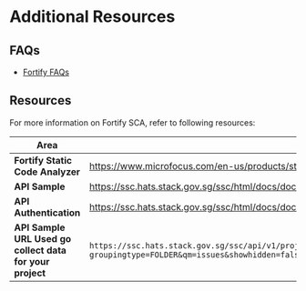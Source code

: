 # Additional Resources

## FAQs
- [Fortify FAQs](tools-faq)


## Resources
For more information on Fortify SCA, refer to following resources:


|**Area**|**Resource**|  
|---|---|
|**Fortify Static Code Analyzer**|https://www.microfocus.com/en-us/products/static-code-analysis-sast/overview|
|**API Sample**|https://ssc.hats.stack.gov.sg/ssc/html/docs/docs.html#!/overview/|
|**API Authentication**|https://ssc.hats.stack.gov.sg/ssc/html/docs/docs.html#!/auth|
|**API Sample URL Used go collect data for your project**|`https://ssc.hats.stack.gov.sg/ssc/api/v1/projectVersions/your_project_version_id/issueGroups?groupingtype=FOLDER&qm=issues&showhidden=false&showremoved=false&showshortfileNames=true&showsuppressed=false`|

